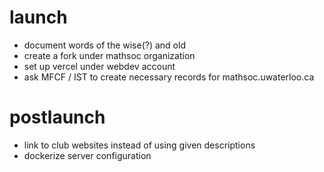 # launch

- document words of the wise(?) and old
- create a fork under mathsoc organization
- set up vercel under webdev account
- ask MFCF / IST to create necessary records for mathsoc.uwaterloo.ca

# postlaunch

- link to club websites instead of using given descriptions
- dockerize server configuration
